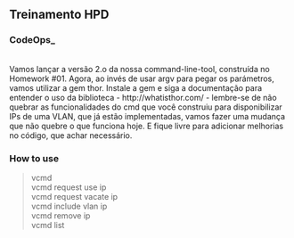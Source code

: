 ## Treinamento HPD
### CodeOps_
<br>
Vamos lançar a versão 2.o da nossa command-line-tool, construída no Homework #01. Agora, ao invés de usar argv para pegar os parámetros, vamos utilizar a gem thor. Instale a gem e siga a documentação para entender o uso da biblioteca - http://whatisthor.com/ - lembre-se de não quebrar as funcionalidades do cmd que você construiu para disponibilizar IPs de uma VLAN, que já estão implementadas, vamos fazer uma mudança que não quebre o que funciona hoje. E fique livre para adicionar melhorias no código, que achar necessário.


### How to use
> vcmd<br>
> vcmd request use ip<br>
> vcmd request vacate ip<br>
> vcmd include vlan ip<br>
> vcmd remove ip<br>
> vcmd list<br>
